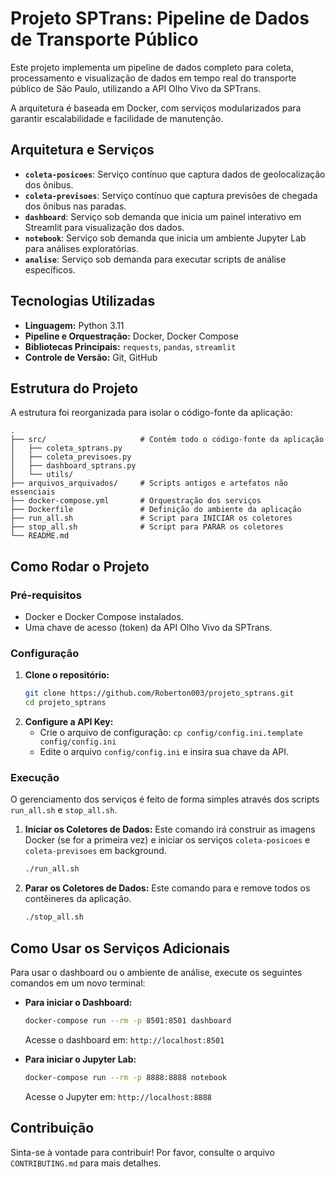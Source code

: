 # Projeto SPTrans: Pipeline de Dados de Transporte Público

Este projeto implementa um pipeline de dados completo para coleta, processamento e visualização de dados em tempo real do transporte público de São Paulo, utilizando a API Olho Vivo da SPTrans.

A arquitetura é baseada em Docker, com serviços modularizados para garantir escalabilidade e facilidade de manutenção.

## Arquitetura e Serviços

*   **`coleta-posicoes`**: Serviço contínuo que captura dados de geolocalização dos ônibus.
*   **`coleta-previsoes`**: Serviço contínuo que captura previsões de chegada dos ônibus nas paradas.
*   **`dashboard`**: Serviço sob demanda que inicia um painel interativo em Streamlit para visualização dos dados.
*   **`notebook`**: Serviço sob demanda que inicia um ambiente Jupyter Lab para análises exploratórias.
*   **`analise`**: Serviço sob demanda para executar scripts de análise específicos.

## Tecnologias Utilizadas

*   **Linguagem:** Python 3.11
*   **Pipeline e Orquestração:** Docker, Docker Compose
*   **Bibliotecas Principais:** `requests`, `pandas`, `streamlit`
*   **Controle de Versão:** Git, GitHub

## Estrutura do Projeto

A estrutura foi reorganizada para isolar o código-fonte da aplicação:

```
.
├── src/                     # Contém todo o código-fonte da aplicação
│   ├── coleta_sptrans.py
│   ├── coleta_previsoes.py
│   ├── dashboard_sptrans.py
│   └── utils/
├── arquivos_arquivados/     # Scripts antigos e artefatos não essenciais
├── docker-compose.yml       # Orquestração dos serviços
├── Dockerfile               # Definição do ambiente da aplicação
├── run_all.sh               # Script para INICIAR os coletores
├── stop_all.sh              # Script para PARAR os coletores
└── README.md
```

## Como Rodar o Projeto

### Pré-requisitos

*   Docker e Docker Compose instalados.
*   Uma chave de acesso (token) da API Olho Vivo da SPTrans.

### Configuração

1.  **Clone o repositório:**
    ```bash
    git clone https://github.com/Roberton003/projeto_sptrans.git
    cd projeto_sptrans
    ```
2.  **Configure a API Key:**
    *   Crie o arquivo de configuração: `cp config/config.ini.template config/config.ini`
    *   Edite o arquivo `config/config.ini` e insira sua chave da API.

### Execução

O gerenciamento dos serviços é feito de forma simples através dos scripts `run_all.sh` e `stop_all.sh`.

1.  **Iniciar os Coletores de Dados:**
    Este comando irá construir as imagens Docker (se for a primeira vez) e iniciar os serviços `coleta-posicoes` e `coleta-previsoes` em background.
    ```bash
    ./run_all.sh
    ```

2.  **Parar os Coletores de Dados:**
    Este comando para e remove todos os contêineres da aplicação.
    ```bash
    ./stop_all.sh
    ```

## Como Usar os Serviços Adicionais

Para usar o dashboard ou o ambiente de análise, execute os seguintes comandos em um novo terminal:

*   **Para iniciar o Dashboard:**
    ```bash
    docker-compose run --rm -p 8501:8501 dashboard
    ```
    Acesse o dashboard em: `http://localhost:8501`

*   **Para iniciar o Jupyter Lab:**
    ```bash
    docker-compose run --rm -p 8888:8888 notebook
    ```
    Acesse o Jupyter em: `http://localhost:8888`

## Contribuição

Sinta-se à vontade para contribuir! Por favor, consulte o arquivo `CONTRIBUTING.md` para mais detalhes.